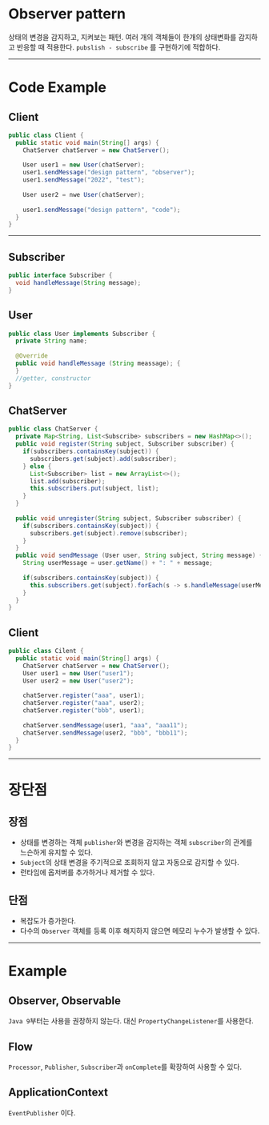# Observer pattern
상태의 변경을 감지하고, 지켜보는 패턴. 여러 개의 객체들이 한개의 상태변화를 감지하고 반응할 때 적용한다.
`pubslish - subscribe` 를 구현하기에 적합하다.

<hr>

# Code Example

## Client
```java
public class Client {
  public static void main(String[] args) {
    ChatServer chatServer = new ChatServer();
    
    User user1 = new User(chatServer);
    user1.sendMessage("design pattern", "observer");
    user1.sendMessage("2022", "test");
    
    User user2 = nwe User(chatServer);
    
    user1.sendMessage("design pattern", "code");
  }
}
```

<hr>

## Subscriber
```java
public interface Subscriber {
  void handleMessage(String message);
}
```

## User
```java
public class User implements Subscriber {
  private String name;
  
  @Override
  public void handleMessage (String meassage); {
  }
  //getter, constructor
}
```

## ChatServer

```java
public class ChatServer {
  private Map<String, List<Subscribe> subscribers = new HashMap<>();
  public void register(String subject, Subscriber subscriber) {
    if(subscribers.containsKey(subject)) {
      subscribers.get(subject).add(subscriber);
    } else {
      List<Subscriber> list = new ArrayList<>();
      list.add(subscriber);
      this.subscribers.put(subject, list);
    }
  }
  
  public void unregister(String subject, Subscriber subscriber) {
    if(subscribers.containsKey(subject)) {
      subscribers.get(subject).remove(subscriber);
    }
  }
  public void sendMessage (User user, String subject, String message) {
    String userMessage = user.getName() + ": " + message;
    
    if(subscribers.containsKey(subject)) {
      this.subscribers.get(subject).forEach(s -> s.handleMessage(userMessage));
    }
  }
}
``` 

## Client
```java
public class Cilent {
  public static void main(String[] args) {
    ChatServer chatServer = new ChatServer();
    User user1 = new User("user1");
    User user2 = new User("user2");
    
    chatServer.register("aaa", user1);
    chatServer.register("aaa", user2);
    chatServer.register("bbb", user1);
    
    chatServer.sendMessage(user1, "aaa", "aaa11");
    chatServer.sendMessage(user2, "bbb", "bbb11");
  }
}
```
<hr>

# 장단점
## 장점
- 상태를 변경하는 객체 `publisher`와 변경을 감지하는 객체 `subscriber`의 관계를 느슨하게 유지할 수 있다.
- `Subject`의 상태 변경을 주기적으로 조회하지 않고 자동으로 감지할 수 있다.
- 런타임에 옵저버를 추가하거나 제거할 수 있다.

## 단점
- 복잡도가 증가한다.
- 다수의 `Observer` 객체를 등록 이후 해지하지 않으면 메모리 누수가 발생할 수 있다.

<hr>

# Example
## Observer, Observable
`Java 9`부터는 사용을 권장하지 않는다. 대신 `PropertyChangeListener`를 사용한다.

## Flow
`Processor`, `Publisher`, `Subscriber`과 `onComplete`를 확장하여 사용할 수 있다.

## ApplicationContext
`EventPublisher` 이다. 
